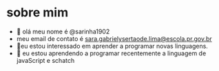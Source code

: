 # sobre mim
- 👋 olá meu nome é @sarinha1902
- meu email de contato é sara.gabrielysertaode.lima@escola.pr.gov.br
- 👀eu estou interessado em aprender a programar novas linguagens. 
- 🌱 eu estou aprendendo a programar recentemente a linguagem de javaScript e schatch
